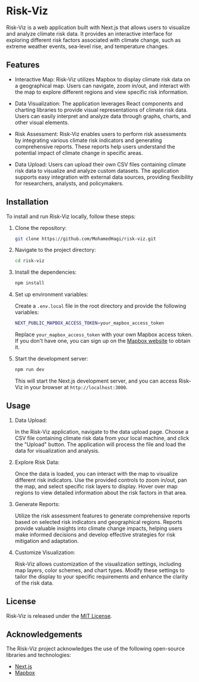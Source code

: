 
# Risk-Viz

Risk-Viz is a web application built with Next.js that allows users to visualize and analyze climate risk data. It provides an interactive interface for exploring different risk factors associated with climate change, such as extreme weather events, sea-level rise, and temperature changes.

## Features

- Interactive Map: Risk-Viz utilizes Mapbox to display climate risk data on a geographical map. Users can navigate, zoom in/out, and interact with the map to explore different regions and view specific risk information.

- Data Visualization: The application leverages React components and charting libraries to provide visual representations of climate risk data. Users can easily interpret and analyze data through graphs, charts, and other visual elements.

- Risk Assessment: Risk-Viz enables users to perform risk assessments by integrating various climate risk indicators and generating comprehensive reports. These reports help users understand the potential impact of climate change in specific areas.

- Data Upload: Users can upload their own CSV files containing climate risk data to visualize and analyze custom datasets. The application supports easy integration with external data sources, providing flexibility for researchers, analysts, and policymakers.

## Installation

To install and run Risk-Viz locally, follow these steps:

1. Clone the repository:

   ```bash
   git clone https://github.com/MohamedHagi/risk-viz.git
   ```

2. Navigate to the project directory:

   ```bash
   cd risk-viz
   ```

3. Install the dependencies:

   ```bash
   npm install
   ```

4. Set up environment variables:

   Create a `.env.local` file in the root directory and provide the following variables:

   ```bash
   NEXT_PUBLIC_MAPBOX_ACCESS_TOKEN=your_mapbox_access_token
   ```

   Replace `your_mapbox_access_token` with your own Mapbox access token. If you don't have one, you can sign up on the [Mapbox website](https://www.mapbox.com/) to obtain it.

5. Start the development server:

   ```bash
   npm run dev
   ```

   This will start the Next.js development server, and you can access Risk-Viz in your browser at `http://localhost:3000`.

## Usage

1. Data Upload:

   In the Risk-Viz application, navigate to the data upload page. Choose a CSV file containing climate risk data from your local machine, and click the "Upload" button. The application will process the file and load the data for visualization and analysis.

2. Explore Risk Data:

   Once the data is loaded, you can interact with the map to visualize different risk indicators. Use the provided controls to zoom in/out, pan the map, and select specific risk layers to display. Hover over map regions to view detailed information about the risk factors in that area.

3. Generate Reports:

   Utilize the risk assessment features to generate comprehensive reports based on selected risk indicators and geographical regions. Reports provide valuable insights into climate change impacts, helping users make informed decisions and develop effective strategies for risk mitigation and adaptation.

4. Customize Visualization:

   Risk-Viz allows customization of the visualization settings, including map layers, color schemes, and chart types. Modify these settings to tailor the display to your specific requirements and enhance the clarity of the risk data.




## License

Risk-Viz is released under the [MIT License](LICENSE).

## Acknowledgements

The Risk-Viz project acknowledges the use of the following open-source libraries and technologies:

- [Next.js](https://nextjs.org/)
- [Mapbox](https://www.mapbox.com/)

